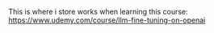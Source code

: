 This is where i store works when learning this course: [https://www.udemy.com/course/llm-fine-tuning-on-openai
](https://www.udemy.com/course/llm-engineering-master-ai-and-large-language-models)
